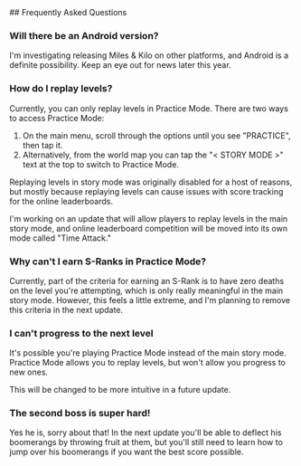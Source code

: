 <div class='textblock' markdown='1'>
## Frequently Asked Questions

### Will there be an Android version?

I'm investigating releasing Miles & Kilo on other platforms, and Android is a definite possibility. Keep an eye out for news later this year.

### How do I replay levels?

Currently, you can only replay levels in Practice Mode. There are two ways to access Practice Mode:

1. On the main menu, scroll through the options until you see "PRACTICE", then tap it.
2. Alternatively, from the world map you can tap the "< STORY MODE >" text at the top to switch to Practice Mode.

Replaying levels in story mode was originally disabled for a host of reasons, but mostly because replaying levels can cause issues with score tracking for the online leaderboards. 

I'm working on an update that will allow players to replay levels in the main story mode, and online leaderboard competition will be moved into its own mode called "Time Attack."

### Why can't I earn S-Ranks in Practice Mode?

Currently, part of the criteria for earning an S-Rank is to have zero deaths on the level you're attempting, which is only really meaningful in the main story mode. However, this feels a little extreme, and I'm planning to remove this criteria in the next update.

### I can't progress to the next level

It's possible you're playing Practice Mode instead of the main story mode. Practice Mode allows you to replay levels, but won't allow you progress to new ones.

This will be changed to be more intuitive in a future update.

### The second boss is super hard!

Yes he is, sorry about that! In the next update you'll be able to deflect his boomerangs by throwing fruit at them, but you'll still need to learn how to jump over his boomerangs if you want the best score possible.

</div>

